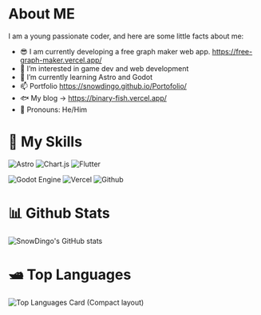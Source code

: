 # About ME
I am a young passionate coder, and here are some little facts about me:
- 😎 I am currently developing a free graph maker web app. https://free-graph-maker.vercel.app/
- 👀 I’m interested in game dev and web development
- 🌱 I’m currently learning Astro and Godot
- 📫 Portfolio https://snowdingo.github.io/Portofolio/
- 🐟 My blog -> https://binary-fish.vercel.app/
- 💞️ Pronouns: He/Him

# 💪 My Skills 

 ![Astro](https://img.shields.io/badge/astro-%232C2052.svg?style=for-the-badge&logo=astro&logoColor=white)
 ![Chart.js](https://img.shields.io/badge/chart.js-F5788D.svg?style=for-the-badge&logo=chart.js&logoColor=white)
 ![Flutter](https://img.shields.io/badge/Flutter-%2302569B.svg?style=for-the-badge&logo=Flutter&logoColor=white)
 
 ![Godot Engine](https://img.shields.io/badge/Godot%20Engine-478CBF.svg?style=for-the-badge&logo=Godot-Engine&logoColor=white)
 ![Vercel](https://img.shields.io/badge/vercel-%23000000.svg?style=for-the-badge&logo=vercel&logoColor=white)
![Github](https://img.shields.io/badge/Python-3776AB.svg?style=for-the-badge&logo=Python&logoColor=white)
 
# 📊 Github Stats
![SnowDingo's GitHub stats](https://github-readme-stats.vercel.app/api?username=snowdingo&show_icons=true&theme=transparent)

# 🛥️ Top Languages
![Top Languages Card (Compact layout)](https://github-readme-stats.vercel.app/api/top-langs/?username=SnowDingo&layout=compact)
<!---
SnowDingo/SnowDingo is a ✨ special ✨ repository because its `README.md` (this file) appears on your GitHub profile.
You can click the Preview link to take a look at your changes.
--->
